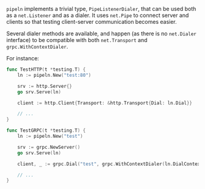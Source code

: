 `pipeln` implements a trivial type, `PipeListenerDialer`, that can be
used both as a `net.Listener` and as a dialer. It uses `net.Pipe` to
connect server and clients so that testing client-server communication
becomes easier.

Several dialer methods are available, and happen (as there is no
`net.Dialer` interface) to be compatible with both `net.Transport` and
`grpc.WithContextDialer`.

For instance:

```go
func TestHTTP(t *testing.T) {
	ln := pipeln.New("test:80")

	srv := http.Server{}
	go srv.Serve(ln)

	client := http.Client{Transport: &http.Transport{Dial: ln.Dial}}

	// ...
}

func TestGRPC(t *testing.T) {
	ln := pipeln.New("test")

	srv := grpc.NewServer()
	go srv.Serve(ln)

	client, _ := grpc.Dial("test", grpc.WithContextDialer(ln.DialContextAddr), grpc.WithInsecure())

	// ...
}
```
